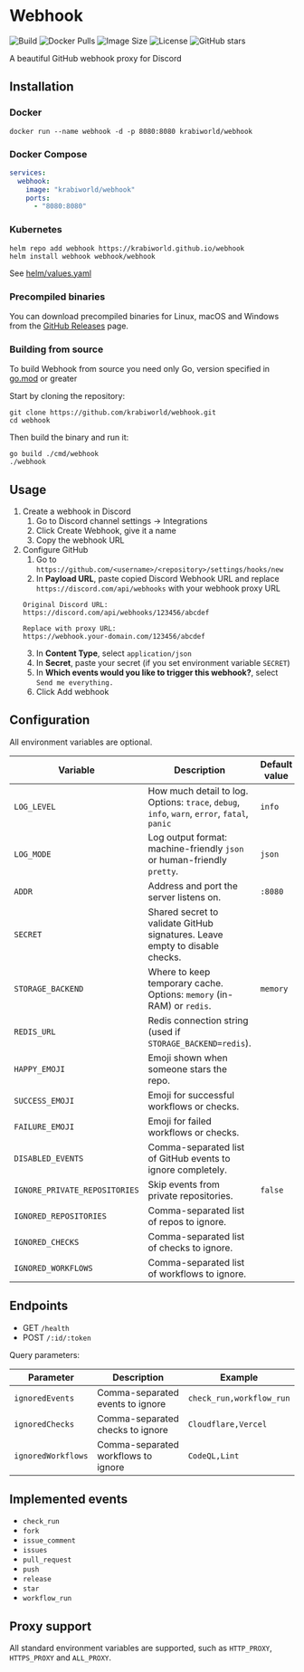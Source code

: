 # Webhook

![Build](https://github.com/krabiworld/webhook/actions/workflows/test.yml/badge.svg)
![Docker Pulls](https://img.shields.io/docker/pulls/krabiworld/webhook)
![Image Size](https://img.shields.io/docker/image-size/krabiworld/webhook/latest)
![License](https://img.shields.io/github/license/krabiworld/webhook)
![GitHub stars](https://img.shields.io/github/stars/krabiworld/webhook?style=social)

A beautiful GitHub webhook proxy for Discord

## Installation

### Docker

```shell
docker run --name webhook -d -p 8080:8080 krabiworld/webhook
```

### Docker Compose

```yaml
services:
  webhook:
    image: "krabiworld/webhook"
    ports:
      - "8080:8080"
```

### Kubernetes

```shell
helm repo add webhook https://krabiworld.github.io/webhook
helm install webhook webhook/webhook
```

See [helm/values.yaml](helm/values.yaml)

### Precompiled binaries

You can download precompiled binaries for Linux, macOS and Windows from the [GitHub Releases](https://github.com/krabiworld/webhook/releases) page.

### Building from source

To build Webhook from source you need only Go, version specified in [go.mod](go.mod) or greater

Start by cloning the repository:

```shell
git clone https://github.com/krabiworld/webhook.git
cd webhook
```

Then build the binary and run it:

```shell
go build ./cmd/webhook
./webhook
```

## Usage

1. Create a webhook in Discord
   1. Go to Discord channel settings -> Integrations
   2. Click Create Webhook, give it a name
   3. Copy the webhook URL
2. Configure GitHub
   1. Go to `https://github.com/<username>/<repository>/settings/hooks/new`
   2. In **Payload URL**, paste copied Discord Webhook URL and replace `https://discord.com/api/webhooks` with your webhook proxy URL
    ```text
    Original Discord URL:
    https://discord.com/api/webhooks/123456/abcdef
    
    Replace with proxy URL:
    https://webhook.your-domain.com/123456/abcdef
    ```
   3. In **Content Type**, select `application/json`
   4. In **Secret**, paste your secret (if you set environment variable `SECRET`)
   5. In **Which events would you like to trigger this webhook?**, select `Send me everything.`
   6. Click Add webhook

## Configuration

All environment variables are optional.

| Variable                      | Description                                                                                  | Default value | Example                                                       |
|-------------------------------|----------------------------------------------------------------------------------------------|---------------|---------------------------------------------------------------|
| `LOG_LEVEL`                   | How much detail to log. Options: `trace`, `debug`, `info`, `warn`, `error`, `fatal`, `panic` | `info`        | `debug`                                                       |
| `LOG_MODE`                    | Log output format: machine-friendly `json` or human-friendly `pretty`.                       | `json`        | `pretty`                                                      |
| `ADDR`                        | Address and port the server listens on.                                                      | `:8080`       | `127.0.0.1:9000`                                              |
| `SECRET`                      | Shared secret to validate GitHub signatures. Leave empty to disable checks.                  |               | `random-string`                                               |
| `STORAGE_BACKEND`             | Where to keep temporary cache. Options: `memory` (in-RAM) or `redis`.                        | `memory`      | `redis`                                                       |
| `REDIS_URL`                   | Redis connection string (used if `STORAGE_BACKEND=redis`).                                   |               | `redis://<user>:<pass>@localhost:6379/<db>`                   |
| `HAPPY_EMOJI`                 | Emoji shown when someone stars the repo.                                                     |               | 🔥 or `<:foxtada:1399709119304306746>`                        |
| `SUCCESS_EMOJI`               | Emoji for successful workflows or checks.                                                    |               | ✨ or `<:catgood:1399709119304306747>`                         |
| `FAILURE_EMOJI`               | Emoji for failed workflows or checks.                                                        |               | 😭 or `<:catscream:1399709119304306748>`                      |
| `DISABLED_EVENTS`             | Comma-separated list of GitHub events to ignore completely.                                  |               | `release,fork`                                                |
| `IGNORE_PRIVATE_REPOSITORIES` | Skip events from private repositories.                                                       | `false`       | `true`                                                        |
| `IGNORED_REPOSITORIES`        | Comma-separated list of repos to ignore.                                                     |               | `torvalds/linux,rust-lang/rust`                               |
| `IGNORED_CHECKS`              | Comma-separated list of checks to ignore.                                                    |               | `Cloudflare,Vercel`                                           |
| `IGNORED_WORKFLOWS`           | Comma-separated list of workflows to ignore.                                                 |               | `"CodeQL,Automatic Dependency Submission,Dependabot Updates"` |

## Endpoints

- GET `/health`
- POST `/:id/:token`

Query parameters:

| Parameter          | Description                         | Example                  |
|--------------------|-------------------------------------|--------------------------|
| `ignoredEvents`    | Comma-separated events to ignore    | `check_run,workflow_run` |
| `ignoredChecks`    | Comma-separated checks to ignore    | `Cloudflare,Vercel`      |
| `ignoredWorkflows` | Comma-separated workflows to ignore | `CodeQL,Lint`            |

## Implemented events

- `check_run`
- `fork`
- `issue_comment`
- `issues`
- `pull_request`
- `push`
- `release`
- `star`
- `workflow_run`

## Proxy support

All standard environment variables are supported, such as `HTTP_PROXY`, `HTTPS_PROXY` and `ALL_PROXY`.
